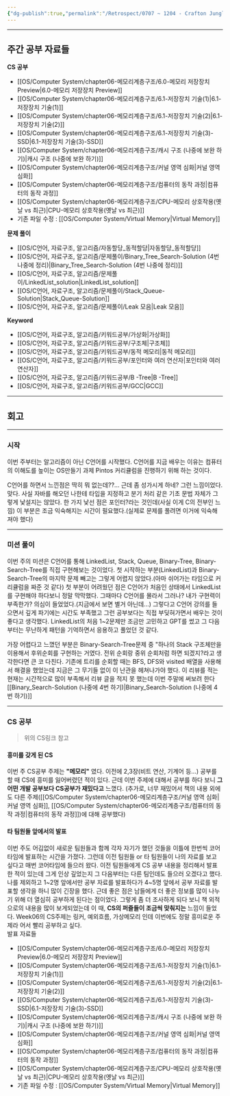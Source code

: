 ```yaml
---
{"dg-publish":true,"permalink":"/Retrospect/0707 ~ 1204 - Crafton Jungle/Week05_0808~0814/","noteIcon":"","created":"2025-08-15T00:12:58.170+09:00","updated":"2025-08-18T01:09:44.688+09:00"}
---
```


---
## 주간 공부 자료들 


**CS 공부** 
- [[OS/Computer System/chapter06-메모리계층구조/6.0-메모리 저장장치 Preview\|6.0-메모리 저장장치 Preview]]
- [[OS/Computer System/chapter06-메모리계층구조/6.1-저장장치 기술(1)\|6.1-저장장치 기술(1)]]
- [[OS/Computer System/chapter06-메모리계층구조/6.1-저장장치 기술(2)\|6.1-저장장치 기술(2)]]
- [[OS/Computer System/chapter06-메모리계층구조/6.1-저장장치 기술(3)-SSD\|6.1-저장장치 기술(3)-SSD]]
- [[OS/Computer System/chapter06-메모리계층구조/캐시 구조 (나중에 보완 하기)\|캐시 구조 (나중에 보완 하기)]]
- [[OS/Computer System/chapter06-메모리계층구조/커널 영역 심화\|커널 영역 심화]]
- [[OS/Computer System/chapter06-메모리계층구조/컴퓨터의 동작 과정\|컴퓨터의 동작 과정]]
- [[OS/Computer System/chapter06-메모리계층구조/CPU-메모리 상호작용(옛날 vs 최근)\|CPU-메모리 상호작용(옛날 vs 최근)]]
- 기존 파일 수정 : [[OS/Computer System/Virtual Memory\|Virtual Memory]]

**문제 풀이** 
- [[OS/C언어, 자료구조, 알고리즘/자동할당_동적할당\|자동할당_동적할당]]
- [[OS/C언어, 자료구조, 알고리즘/문제풀이/Binary_Tree_Search-Solution (4번 나중에 정리)\|Binary_Tree_Search-Solution (4번 나중에 정리)]]
- [[OS/C언어, 자료구조, 알고리즘/문제풀이/LinkedList_solution\|LinkedList_solution]]
- [[OS/C언어, 자료구조, 알고리즘/문제풀이/Stack_Queue-Solution\|Stack_Queue-Solution]]
- [[OS/C언어, 자료구조, 알고리즘/문제풀이/Leak  모음\|Leak  모음]]

**Keyword** 
- [[OS/C언어, 자료구조, 알고리즘/키워드공부/가상화\|가상화]]
- [[OS/C언어, 자료구조, 알고리즘/키워드공부/구조체\|구조체]]
- [[OS/C언어, 자료구조, 알고리즘/키워드공부/동적 메모리\|동적 메모리]]
- [[OS/C언어, 자료구조, 알고리즘/키워드공부/포인터와 여러 연산자\|포인터와 여러 연산자]]
- [[OS/C언어, 자료구조, 알고리즘/키워드공부/B -Tree\|B -Tree]]
- [[OS/C언어, 자료구조, 알고리즘/키워드공부/GCC\|GCC]]

---
## 회고 

---
### 시작 
이번 주부터는 알고리즘이 아닌 C언어를 시작했다. C언어를 지금 배우는 이유는 컴퓨터의 이해도를 높이는 OS만들기 과제 Pintos 커리큘럼을 진행하기 위해 하는 것이다.

C언어를 하면서 느낀점은 딱히 뭐 없는데??... 근데 좀 성가시게 하네? 그런 느낌이었다. 맞다. 사실 자바를 해오던 나한테 타입을 지정하고 분기 처리 같은 기초 문법 자체가 그렇게 낯설지는 않았다. 한 가지 낯선 점은 포인터?라는 것인데(사실 이게 C의 전부인 느낌) 이 부분은 조금 익숙해지는 시간이 필요했다.(실제로 문제를 풀려면 이거에 익숙해져야 했다)

---
### 미션 풀이
이번 주의 미션은 C언어를 통해 LinkedList, Stack, Queue, Binary-Tree, Binary-Search-Tree를 직접 구현해보는 것이었다.
첫 시작하는 부분(LinkedList)과 Binary-Search-Tree의 마지막 문제 빼고는 그렇게 어렵지 않았다.(아마 쉬어가는 타임으로 커리큘럼을 짜준 것 같다) 
첫 부분이 어려웠던 점은 C언어가 처음인 상태에서 LinkedList를 구현해야 하다보니 정말 막막했다. 그때마다 C언어를 몰라서 그러나? 내가 구현력이 부족한가? 의심이 들었었다.(지금에서 보면 별거 아닌데...)
그렇다고 C언어 강의를 들으면서 깊게 파기에는 시간도 부족했고 그런 공부보다는 직접 부딪혀가면서 배우는 것이 좋다고 생각했다. LinkedList의 처음 1~2문제만 조금만 고민하고 GPT를 썼고 그 다음부터는 무난하게 패턴을 기억하면서 응용하고 풀었던 것 같다.

가장 어렵다고 느꼈던 부분은 Binary-Search-Tree문제 중 "하나의 Stack 구조체만을 이용해서 후위순회를 구현하는 거였다. 전위 순회랑 중위 순회처럼 하면 되겠지?라고 생각한다면 큰 코 다친다. 기존에 트리를 순회할 때는 BFS, DFS와 visited 배열을 사용해서 해결을 했었는데 지금은 그 무기들 없이 이 난관을 헤쳐나가야 했다. 이 리뷰를 적는 현재는 시간적으로 많이 부족해서 리뷰 글을 적지 못 했는데 이번 주말에 써보려 한다 [[Binary_Search-Solution (나중에 4번 하기)\|Binary_Search-Solution (나중에 4번 하기)]]


---
### CS 공부 
> 위의 CS링크 참고 

#### 흥미를 갖게 된 CS 
이번 주 CS공부 주제는 **"메모리"** 였다. 이전에 2,3장(비트 연산, 기계어 등...) 공부를 할 때 CS에 흥미를 잃어버렸던 적이 있다. 근데 이번 주제에 대해서 공부를 하다 보니 **그 어떤 개발 공부보다 CS공부가 재밌다고** 느꼈다. (추가로, 너무 재밌어서 책의 내용 외에도 다른 주제([[OS/Computer System/chapter06-메모리계층구조/커널 영역 심화\|커널 영역 심화]], [[OS/Computer System/chapter06-메모리계층구조/컴퓨터의 동작 과정\|컴퓨터의 동작 과정]])에 대해 공부했다)

#### 타 팀원들 앞에서의 발표 
이번 주도 어김없이 새로운 팀원들과 함께 각자 자기가 했던 것들을 이틀에 한번씩 코어타임에 발표하는 시간을 가졌다.
그런데 이전 팀원들 or 타 팀원들이 나의 자료를 보고 싶다고 매번 코어타임에 들으러 왔다.
이전 팀원들에게 CS 공부 내용을 정리해서 발표한 적이 있는데 그게 인상 깊었는지 그 다음부터는 다른 팀인데도 들으러 오겠다고 했다. 나를 제외하고 1~2명 앞에서만 공부 자료를 발표하다가 4~5명 앞에서 공부 자료를 발표할 생각을 하니 많이 긴장을 했다. 근데 좋은 점은 남들에게 더 좋은 정보를 많이 나누기 위해 더 열심히 공부하게 된다는 점이었다. 
그렇게 좀 더 조사하게 되다 보니 책 외적으로의 내용을 많이 보게되었는데 이 때, **CS의 퍼즐들이 조금씩 맞춰지는** 느낌이 들었다. Week06의 CS주제는 링커, 예외흐름, 가상메모리 인데 이번에도 정말 흥미로운 주제라 어서 빨리 공부하고 싶다.
<BR>
발표 자료들 

- [[OS/Computer System/chapter06-메모리계층구조/6.0-메모리 저장장치 Preview\|6.0-메모리 저장장치 Preview]]
- [[OS/Computer System/chapter06-메모리계층구조/6.1-저장장치 기술(1)\|6.1-저장장치 기술(1)]]
- [[OS/Computer System/chapter06-메모리계층구조/6.1-저장장치 기술(2)\|6.1-저장장치 기술(2)]]
- [[OS/Computer System/chapter06-메모리계층구조/6.1-저장장치 기술(3)-SSD\|6.1-저장장치 기술(3)-SSD]]
- [[OS/Computer System/chapter06-메모리계층구조/캐시 구조 (나중에 보완 하기)\|캐시 구조 (나중에 보완 하기)]]
- [[OS/Computer System/chapter06-메모리계층구조/커널 영역 심화\|커널 영역 심화]]
- [[OS/Computer System/chapter06-메모리계층구조/컴퓨터의 동작 과정\|컴퓨터의 동작 과정]]
- [[OS/Computer System/chapter06-메모리계층구조/CPU-메모리 상호작용(옛날 vs 최근)\|CPU-메모리 상호작용(옛날 vs 최근)]]
- 기존 파일 수정 : [[OS/Computer System/Virtual Memory\|Virtual Memory]]